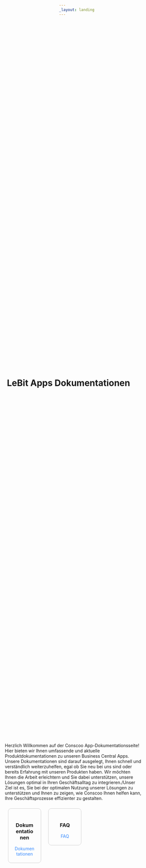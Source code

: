 ```yaml
---
_layout: landing
---
```


# LeBit Apps Dokumentationen
<br>
 
<!DOCTYPE html>

<html lang="en">

<head>

<meta charset="UTF-8">

<meta name="viewport" content="width=device-width, initial-scale=1.0">

<title>Documentation Links</title>

<style>

        .link-box {
            border: .5px solid #ccc;
            border-radius: 10px;
            padding: 20px;
            margin: 10px;
            text-align: center;
            display: inline-block;
            vertical-align: top;
            width: calc(33% - 40px); /* Adjust this value to fit your layout */
            box-sizing: border-box;

        }

        .link-box a {
            text-decoration: none;
            color: #398BFE; /* Blue color */
            font-size: h3;
        }

        .link-box a:hover {
            text-decoration: underline;
        }

        body {

            display: flex;
            flex-wrap: wrap;
            justify-content: space-around;
        }
        .body-container {
            padding-right: 40px;
            padding-left: 20px;
        }

</style>

</head>

<body>
    <div class="body-container">
    <p>
    Herzlich Willkommen auf der Conscoo App-Dokumentationsseite! Hier bieten wir Ihnen umfassende und aktuelle Produktdokumentationen zu unseren Business Central Apps. Unsere Dokumentationen sind darauf ausgelegt, Ihnen schnell und verständlich weiterzuhelfen, egal ob Sie neu bei uns sind oder bereits Erfahrung mit unseren Produkten haben. 
    Wir möchten Ihnen die Arbeit erleichtern und Sie dabei unterstützen, unsere Lösungen optimal in Ihren Geschäftsalltag zu integrieren./Unser Ziel ist es, Sie bei der optimalen Nutzung unserer Lösungen zu unterstützen und Ihnen zu zeigen, wie Conscoo Ihnen helfen kann, Ihre Geschäftsprozesse effizienter zu gestalten.  <br>
    </p>
        <div class="link-box">
    <h3>Dokumentationen</h3>
        <a href="/../Dokumentationen.html">Dokumentationen</a>
    </div>
        <div class="link-box">
    <h3> FAQ</h3>
        <a href="/../FAQ.html">FAQ</a>
    </div>
    </div>
       
</body>

</html>
